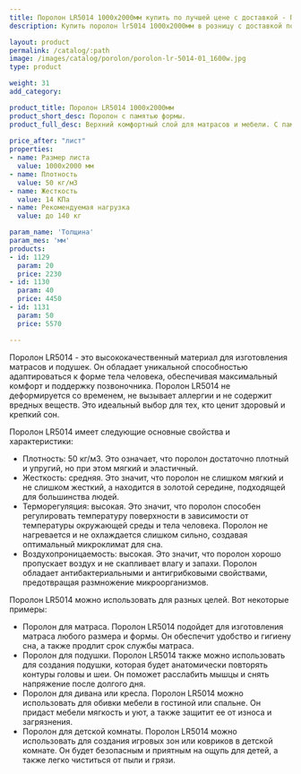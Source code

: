 ```yaml
---
title: Поролон LR5014 1000х2000мм купить по лучшей цене с доставкой - Поролоныч
description: Купить поролон lr5014 1000х2000мм в розницу с доставкой по Москве в интернет-магазине Поролоныча.

layout: product
permalink: /catalog/:path
image: /images/catalog/porolon/porolon-lr-5014-01_1600w.jpg
type: product

weight: 31
add_category: 

product_title: Поролон LR5014 1000х2000мм
product_short_desc: Поролон с памятью формы.
product_full_desc: Верхний комфортный слой для матрасов и мебели. С памятью формы.
        
price_after: "лист"
properties:
- name: Размер листа
  value: 1000х2000 мм
- name: Плотность
  value: 50 кг/м3
- name: Жесткость
  value: 14 КПа
- name: Рекомендуемая нагрузка
  value: до 140 кг

param_name: 'Толщина'
param_mes: 'мм'
products:
- id: 1129
  param: 20
  price: 2230
- id: 1130
  param: 40
  price: 4450
- id: 1131
  param: 50
  price: 5570

---
```

Поролон LR5014 - это высококачественный материал для изготовления матрасов и подушек. Он обладает уникальной способностью адаптироваться к форме тела человека, обеспечивая максимальный комфорт и поддержку позвоночника. Поролон LR5014 не деформируется со временем, не вызывает аллергии и не содержит вредных веществ. Это идеальный выбор для тех, кто ценит здоровый и крепкий сон.

Поролон LR5014 имеет следующие основные свойства и характеристики:

- Плотность: 50 кг/м3. Это означает, что поролон достаточно плотный и упругий, но при этом мягкий и эластичный.
- Жесткость: средняя. Это значит, что поролон не слишком мягкий и не слишком жесткий, а находится в золотой середине, подходящей для большинства людей.
- Терморегуляция: высокая. Это значит, что поролон способен регулировать температуру поверхности в зависимости от температуры окружающей среды и тела человека. Поролон не нагревается и не охлаждается слишком сильно, создавая оптимальный микроклимат для сна.
- Воздухопроницаемость: высокая. Это значит, что поролон хорошо пропускает воздух и не скапливает влагу и запахи. Поролон обладает антибактериальными и антигрибковыми свойствами, предотвращая размножение микроорганизмов.

Поролон LR5014 можно использовать для разных целей. Вот некоторые примеры:

- Поролон для матраса. Поролон LR5014 подойдет для изготовления матраса любого размера и формы. Он обеспечит удобство и гигиену сна, а также продлит срок службы матраса.
- Поролон для подушки. Поролон LR5014 также можно использовать для создания подушки, которая будет анатомически повторять контуры головы и шеи. Он поможет расслабить мышцы и снять напряжение после долгого дня.
- Поролон для дивана или кресла. Поролон LR5014 можно использовать для обивки мебели в гостиной или спальне. Он придаст мебели мягкость и уют, а также защитит ее от износа и загрязнения.
- Поролон для детской комнаты. Поролон LR5014 можно использовать для создания игровых зон или ковриков в детской комнате. Он будет безопасным и приятным на ощупь для детей, а также легко чиститься от пыли и грязи.